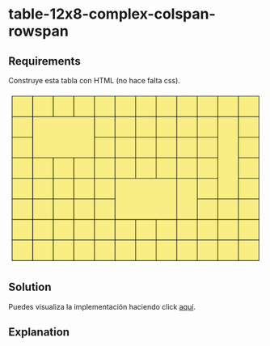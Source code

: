 # table-12x8-complex-colspan-rowspan

## Requirements

Construye esta tabla con HTML (no hace falta css).

![Tabla a construir](table-to-construct.png)

## Solution

Puedes visualiza la implementación haciendo click [aquí][exercise-solution-01].


[exercise-solution-01]:   ./solution.html           "See exercise working"

## Explanation

